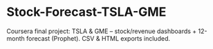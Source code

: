 # Stock-Forecast-TSLA-GME
Coursera final project: TSLA &amp; GME – stock/revenue dashboards + 12-month forecast (Prophet). CSV &amp; HTML exports included.
